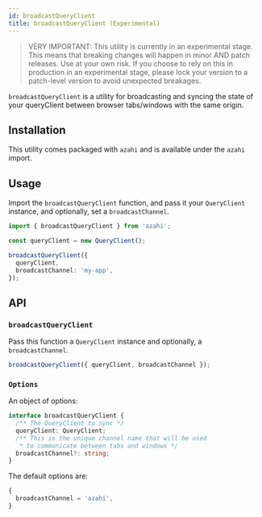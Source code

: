 ```yaml
---
id: broadcastQueryClient
title: broadcastQueryClient (Experimental)
---
```


> VERY IMPORTANT: This utility is currently in an experimental stage. This means that breaking changes will happen in minor AND patch releases. Use at your own risk. If you choose to rely on this in production in an experimental stage, please lock your version to a patch-level version to avoid unexpected breakages.

`broadcastQueryClient` is a utility for broadcasting and syncing the state of your queryClient between browser tabs/windows with the same origin.

## Installation

This utility comes packaged with `azahi` and is available under the `azahi` import.

## Usage

Import the `broadcastQueryClient` function, and pass it your `QueryClient` instance, and optionally, set a `broadcastChannel`.

```ts
import { broadcastQueryClient } from 'azahi';

const queryClient = new QueryClient();

broadcastQueryClient({
  queryClient,
  broadcastChannel: 'my-app',
});
```

## API

### `broadcastQueryClient`

Pass this function a `QueryClient` instance and optionally, a `broadcastChannel`.

```ts
broadcastQueryClient({ queryClient, broadcastChannel });
```

### `Options`

An object of options:

```ts
interface broadcastQueryClient {
  /** The QueryClient to sync */
  queryClient: QueryClient;
  /** This is the unique channel name that will be used
   * to communicate between tabs and windows */
  broadcastChannel?: string;
}
```

The default options are:

```ts
{
  broadcastChannel = 'azahi',
}
```
